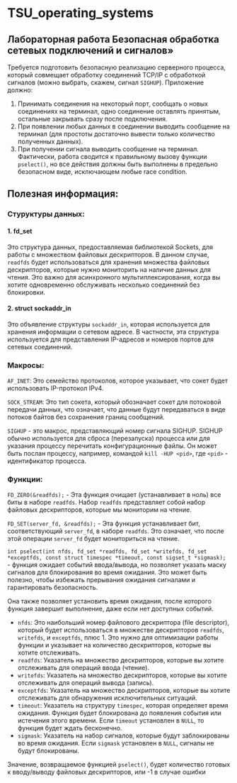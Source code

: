 # TSU_operating_systems

## Лабораторная работа Безопасная обработка сетевых подключений и сигналов»

Требуется подготовить безопасную  реализацию серверного процесса, который совмещает обработку соединений TCP/IP  с обработкой сигналов        (можно выбрать, скажем, сигнал `SIGHUP`).  Приложение должно:

1. Принимать соединения на некоторый порт, сообщать о новых  соединениях на терминал, одно соединение оставлять принятым, остальные  закрывать сразу после подключения.
2. При появлении любых данных в соединении выводить сообщение  на терминал (для простоты достаточно вывести только количество  полученных данных).
3. При получении сигнала выводить сообщение на терминал.  Фактически, работа сводится к правильному вызову функции `pselect()`, но все действия должны быть выполнены в предельно безопасном виде,  исключающем любые race condition.



## Полезная информация:

### Стуруктуры данных:

#### 1. fd_set

Это структура данных, предоставляемая библиотекой Sockets, для работы с множеством файловых дескрипторов. В данном случае, `readfds` будет использоваться для хранения  множества файловых дескрипторов, которые нужно мониторить на наличие  данных для чтения. Это важно для асинхронного мультиплексирования, когда вы хотите одновременно обслуживать несколько соединений без блокировки.

#### 2. struct sockaddr_in 

Это объявление структуры `sockaddr_in`, которая используется  для хранения информации о сетевом адресе. В частности, эта структура  используется для представления IP-адресов и номеров портов для сетевых  соединений.


### Макросы:

`AF_INET`: Это семейство протоколов, которое указывает, что сокет будет использовать IP-протокол IPv4.

`SOCK_STREAM`: Это тип сокета, который обозначает сокет для  потоковой передачи данных, что означает, что данные будут передаваться в виде потоков байтов без сохранения границ сообщений.

`SIGHUP` - это макрос, представляющий номер сигнала SIGHUP.  SIGHUP обычно используется для сброса (перезапуска) процесса или для  указания процессу перечитать конфигурационные файлы. Он может быть  послан процессу, например, командой `kill -HUP <pid>`, где `<pid>` - идентификатор процесса.

### Функции:

`FD_ZERO(&readfds);` - Эта функция очищает (устанавливает в ноль) все биты в наборе `readfds`. Набор `readfds` представляет собой набор файловых дескрипторов, которые мы  мониторим на чтение.


`FD_SET(server_fd, &readfds);` - Эта функция устанавливает бит, соответствующий `server_fd`, в наборе `readfds`. Это означает, что после этой операции `server_fd` будет мониториться на чтение.


`int pselect(int nfds, fd_set *readfds, fd_set *writefds, fd_set *exceptfds, const struct timespec *timeout, const sigset_t *sigmask);` - функция ожидает событий ввода/вывода, но позволяет указать маску сигналов для блокирования во время ожидания. Это может быть полезно, чтобы избежать прерывания ожидания сигналами и гарантировать безопасность.

Она также позволяет установить время ожидания, после которого функция завершит выполнение, даже если нет доступных событий.

- `nfds`: Это наибольший номер файлового дескриптора (file descriptor), который будет использоваться в множестве дескрипторов `readfds`, `writefds`, и `exceptfds`, плюс 1. Это нужно для оптимизации работы функции и указывает на количество дескрипторов, которые вы хотите отслеживать.
- `readfds`: Указатель на множество дескрипторов, которые вы хотите отслеживать для операций ввода (чтение).
- `writefds`: Указатель на множество дескрипторов, которые вы хотите отслеживать для операций вывода (запись).
- `exceptfds`: Указатель на множество дескрипторов, которые вы хотите отслеживать для обнаружения исключительных ситуаций.
- `timeout`: Указатель на структуру `timespec`, которая определяет время ожидания. Функция будет блокирована до появления события или истечения этого времени. Если `timeout` установлен в `NULL`, то функция будет ждать бесконечно.
- `sigmask`: Указатель на набор сигналов, которые будут заблокированы во время ожидания. Если `sigmask` установлен в `NULL`, сигналы не будут блокированы.

Значение, возвращаемое функцией `pselect()`, будет количество готовых к вводу/выводу файловых дескрипторов, или -1 в случае ошибки

